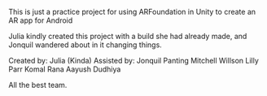 This is just a practice project for using ARFoundation in Unity to create an AR app for Android

Julia kindly created this project with a build she had already made, and Jonquil wandered about in it changing things.  

Created by: Julia
(Kinda) Assisted by:
Jonquil Panting
Mitchell Willson
Lilly Parr
Komal Rana
Aayush Dudhiya

All the best team.
